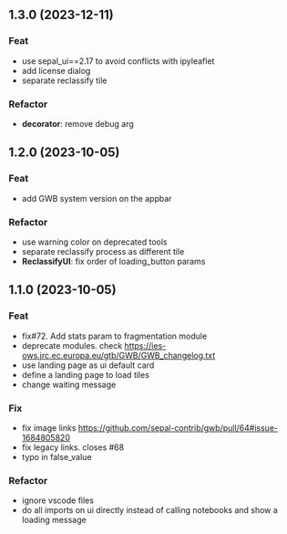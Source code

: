 ## 1.3.0 (2023-12-11)

### Feat

- use sepal_ui==2.17 to avoid conflicts with ipyleaflet
- add license dialog
- separate reclassify tile

### Refactor

- **decorator**: remove debug arg

## 1.2.0 (2023-10-05)

### Feat

- add GWB system version on the appbar

### Refactor

- use warning color on deprecated tools
- separate reclassify process as different tile
- **ReclassifyUI**: fix order of loading_button params

## 1.1.0 (2023-10-05)

### Feat

- fix#72. Add stats param to fragmentation module
- deprecate modules. check https://ies-ows.jrc.ec.europa.eu/gtb/GWB/GWB_changelog.txt
- use landing page as ui default card
- define a landing page to load tiles
- change waiting message

### Fix

- fix image links https://github.com/sepal-contrib/gwb/pull/64#issue-1684805820
- fix legacy links. closes #68
- typo in false_value

### Refactor

- ignore vscode files
- do all imports on ui directly instead of calling notebooks and show a loading message
